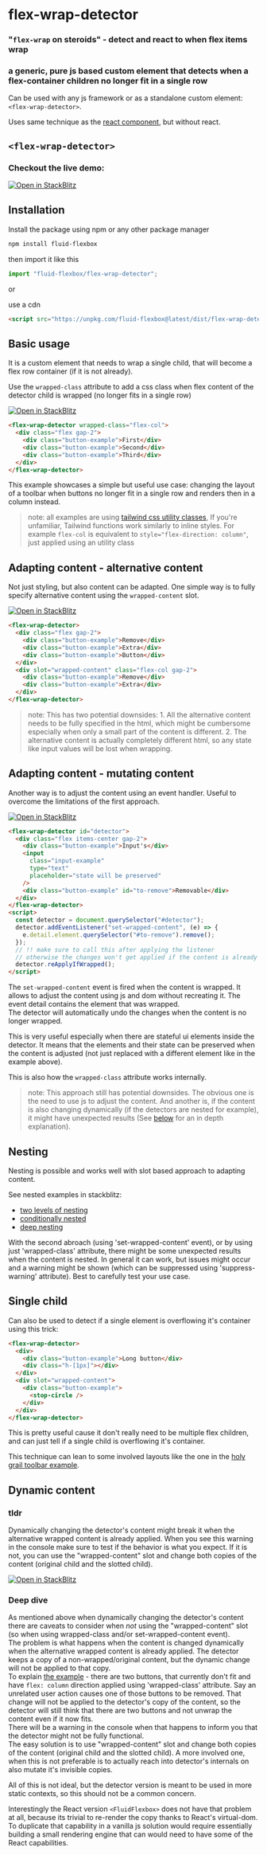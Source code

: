 # flex-wrap-detector

### "`flex-wrap` on steroids" - detect and react to when flex items wrap

### a generic, pure js based custom element that detects when a flex-container children no longer fit in a single row

Can be used with any js framework or as a standalone custom element: `<flex-wrap-detector>`.

Uses same technique as the [react component](https://github.com/arturmarc/fluid-flexbox), but without react.

## `<flex-wrap-detector>`

### Checkout the live demo:

[![Open in StackBlitz](https://developer.stackblitz.com/img/open_in_stackblitz.svg)](https://stackblitz.com/~/github.com/arturmarc/fluid-flexbox?file=src/usage/html-examples/basic-usage.html)

## Installation

Install the package using npm or any other package manager

```bash
npm install fluid-flexbox
```

then import it like this

```js
import "fluid-flexbox/flex-wrap-detector";
```

or

use a cdn

```html
<script src="https://unpkg.com/fluid-flexbox@latest/dist/flex-wrap-detector.cjs.js"></script>
```

## Basic usage

It is a custom element that needs to wrap a single child, that will become a flex row container (if it is not already).

Use the `wrapped-class` attribute to add a css class when flex content of the detector child is wrapped (no longer fits in a single row)

[![Open in StackBlitz](https://developer.stackblitz.com/img/open_in_stackblitz_small.svg)](https://stackblitz.com/~/github.com/arturmarc/fluid-flexbox?file=src/usage/html-examples/basic-usage.html)

```html
<flex-wrap-detector wrapped-class="flex-col">
  <div class="flex gap-2">
    <div class="button-example">First</div>
    <div class="button-example">Second</div>
    <div class="button-example">Third</div>
  </div>
</flex-wrap-detector>
```

This example showcases a simple but useful use case: changing the layout of a toolbar when buttons no longer fit in a single row and renders then in a column instead.

> note: all examples are using [tailwind css utility classes](), If you're unfamiliar, Tailwind functions work similarly to inline styles. For example `flex-col` is equivalent to `style="flex-direction: column"`, just applied using an utility class

## Adapting content - alternative content

Not just styling, but also content can be adapted. One simple way is to fully specify alternative content using the `wrapped-content` slot.

[![Open in StackBlitz](https://developer.stackblitz.com/img/open_in_stackblitz_small.svg)](https://stackblitz.com/~/github.com/arturmarc/fluid-flexbox?file=src/usage/html-examples/adapting-content.html)

```html
<flex-wrap-detector>
  <div class="flex gap-2">
    <div class="button-example">Remove</div>
    <div class="button-example">Extra</div>
    <div class="button-example">Button</div>
  </div>
  <div slot="wrapped-content" class="flex-col gap-2">
    <div class="button-example">Remove</div>
    <div class="button-example">Extra</div>
  </div>
</flex-wrap-detector>
```

> note: This has two potential downsides: 1. All the alternative content needs to be fully specified in the html, which might be cumbersome especially when only a small part of the content is different. 2. The alternative content is actually completely different html, so any state like input values will be lost when wrapping.

## Adapting content - mutating content

Another way is to adjust the content using an event handler. Useful to overcome the limitations of the first approach.

[![Open in StackBlitz](https://developer.stackblitz.com/img/open_in_stackblitz_small.svg)](https://stackblitz.com/~/github.com/arturmarc/fluid-flexbox?file=src/usage/html-examples/adapting-content-mutating.html)

```html
<flex-wrap-detector id="detector">
  <div class="flex items-center gap-2">
    <div class="button-example">Input's</div>
    <input
      class="input-example"
      type="text"
      placeholder="state will be preserved"
    />
    <div class="button-example" id="to-remove">Removable</div>
  </div>
</flex-wrap-detector>
<script>
  const detector = document.querySelector("#detector");
  detector.addEventListener("set-wrapped-content", (e) => {
    e.detail.element.querySelector("#to-remove").remove();
  });
  // !! make sure to call this after applying the listener
  // otherwise the changes won't get applied if the content is already wrapped
  detector.reApplyIfWrapped();
</script>
```

The `set-wrapped-content` event is fired when the content is wrapped. It allows to adjust the content using js and dom without recreating it. The event detail contains the element that was wrapped. \
The detector will automatically undo the changes when the content is no longer wrapped.

This is very useful especially when there are stateful ui elements inside the detector. It means that the elements and their state can be preserved when the content is adjusted (not just replaced with a different element like in the example above).

This is also how the `wrapped-class` attribute works internally.

> note: This approach still has potential downsides. The obvious one is the need to use js to adjust the content. And another is, if the content is also changing dynamically (if the detectors are nested for example), it might have unexpected results (See [below](#dynamic-content) for an in depth explanation).

## Nesting

Nesting is possible and works well with slot based approach to adapting content.

See nested examples in stackblitz:

- [two levels of nesting](https://stackblitz.com/~/github.com/arturmarc/fluid-flexbox?file=src/usage/html-examples/two-levels-nesting.html)
- [conditionally nested](https://stackblitz.com/~/github.com/arturmarc/fluid-flexbox?file=src/usage/html-examples/conditionally-nested.html)
- [deep nesting](https://stackblitz.com/~/github.com/arturmarc/fluid-flexbox?file=src/usage/html-examples/deep-nesting.html)

With the second abroach (using 'set-wrapped-content' event), or by using just 'wrapped-class' attribute, there might be some unexpected results when the content is nested. In general it can work, but issues might occur and a warning might be shown (which can be suppressed using 'suppress-warning' attribute). Best to carefully test your use case.

## Single child

Can also be used to detect if a single element is overflowing it's container using this trick:

```html
<flex-wrap-detector>
  <div>
    <div class="button-example">Long button</div>
    <div class="h-[1px]"></div>
  </div>
  <div slot="wrapped-content">
    <div class="button-example">
      <stop-circle />
    </div>
  </div>
</flex-wrap-detector>
```

This is pretty useful cause it don't really need to be multiple flex children, and can just tell if a single child is overflowing it's container.

This technique can lean to some involved layouts like the one in the [holy grail toolbar example](https://github.com/arturmarc/fluid-flexbox/blob/main/src/usage/examples/HolyGrailToolbarExample.tsx).

## Dynamic content

### tldr

Dynamically changing the detector's content might break it when the alternative wrapped content is already applied. When you see this warning in the console make sure to test if the behavior is what you expect. If it is not, you can use the "wrapped-content" slot and change both copies of the content (original child and the slotted child).

[![Open in StackBlitz](https://developer.stackblitz.com/img/open_in_stackblitz.svg)](https://stackblitz.com/~/github.com/arturmarc/fluid-flexbox?file=src/usage/html-examples/dynamic-content.html)

### Deep dive

As mentioned above when dynamically changing the detector's content there are caveats to consider when _not_ using the "wrapped-content" slot (so when using wrapped-class and/or set-wrapped-content event). \
The problem is what happens when the content is changed dynamically when the alternative wrapped content is already applied. The detector keeps a copy of a non-wrapped/original content, but the dynamic change will not be applied to that copy. \
To explain [the example](https://stackblitz.com/~/github.com/arturmarc/fluid-flexbox?file=src/usage/html-examples/dynamic-content.html) - there are two buttons, that currently don't fit and have `flex: column` direction applied using 'wrapped-class' attribute. Say an unrelated user action causes one of those buttons to be removed. That change will not be applied to the detector's copy of the content, so the detector will still think that there are two buttons and not unwrap the content even if it now fits. \
There will be a warning in the console when that happens to inform you that the detector might not be fully functional. \
The easy solution is to use "wrapped-content" slot and change both copies of the content (original child and the slotted child).
A more involved one, when this is not preferable is to actually reach into detector's internals on also mutate it's invisible copies.

All of this is not ideal, but the detector version is meant to be used in more static contexts, so this should not be a common concern.

Interestingly the React version `<FluidFlexbox>` does not have that problem at all, because its trivial to re-render the copy thanks to React's virtual-dom. To duplicate that capability in a vanilla js solution would require essentially building a small rendering engine that can would need to have some of the React capabilities.
